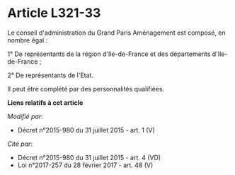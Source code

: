 # Article L321-33

Le conseil d'administration du       Grand Paris Aménagement est composé, en nombre égal : 

1° De représentants de la région d'Ile-de-France et des départements d'Ile-de-France ; 

2° De représentants de l'Etat. 

Il peut être complété par des personnalités qualifiées.

**Liens relatifs à cet article**

_Modifié par_:

  - Décret n°2015-980 du 31 juillet 2015 - art. 1 (V)

_Cité par_:

  - Décret n°2015-980 du 31 juillet 2015 - art. 4 (VD)
  - Loi n°2017-257 du 28 février 2017 - art. 48 (V)
